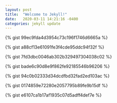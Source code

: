 ```yaml
---
layout: post
title:  "Welcome to Jekyll!"
date:   2020-03-11 14:21:16 -0400
categories: jekyll update
---
```



{% gist 99ec9fda4d3954c73c196f1746d6665a %}


{% gist a88cf13e61091fe3f4cde95ddc94f32f %}


{% gist 7fd3dbc0046ab302b329497304038c02 %}


{% gist bade6c90d8e9f862fe92185546b96206 %}


{% gist 94c0b02333d34dcdfbd32fad2ed103ac %}


{% gist 0174859e72280e2057795b89fe9b15df %}


{% gist e6107ca1b17af1935c07d5adff4def7e %}
